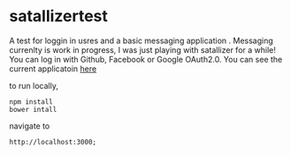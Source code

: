 # satallizertest

A test for loggin in usres and a basic messaging application . Messaging currenlty is work in progress, I was just playing with
satallizer for a while! You can log in with Github, Facebook or Google OAuth2.0. You can see the
current applicatoin [here](https://shrouded-spire-4208.herokuapp.com)

to run locally,
```
npm install
bower intall
```

navigate to 
```
http://localhost:3000;
```

